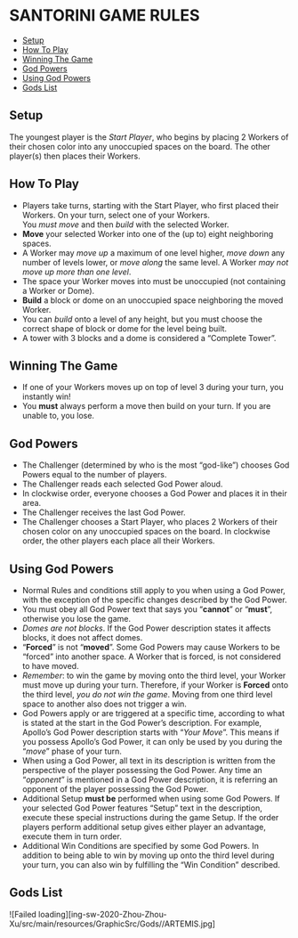 # SANTORINI GAME RULES

- [Setup](#Setup)
- [How To Play](#How-To-Play)
- [Winning The Game](#Winning-the-game)
- [God Powers](#God-Powers)
- [Using God Powers](#Using.God-Powers)
- [Gods List](#Gods-List)


## Setup

The youngest player is the *Start Player*, who begins by placing 2 Workers of their chosen color into any unoccupied spaces on the board. The other player(s) then places their Workers.


## How To Play

- Players take turns, starting with the Start Player, who first placed their Workers. On your turn, select one of your Workers.  
You *must move* and then *build* with the selected Worker.
- **Move** your selected Worker into one of the (up to) eight neighboring spaces.  
- A Worker may *move up* a maximum of one level higher, *move down* any number of levels lower, or *move along* the same level. A Worker *may not move up more than one level*.
- The space your Worker moves into must be unoccupied (not containing a Worker or Dome).
- **Build** a block or dome on an unoccupied space neighboring the moved Worker.  
- You can *build* onto a level of any height, but you must choose the correct shape of block or dome for the level being built.  
- A tower with 3 blocks and a dome is considered a “Complete Tower”.


## Winning The Game

- If one of your Workers moves up on top of level 3 during your turn, you instantly win!
- You **must** always perform a move then build on your turn. If you are unable to, you lose.


## God Powers

- The Challenger (determined by who is the most “god-like”) chooses God Powers equal to the number of players.  
- The Challenger reads each selected God Power aloud.  
- In clockwise order, everyone chooses a God Power and places it in their area.  
- The Challenger receives the last God Power.  
- The Challenger chooses a Start Player, who places 2 Workers of their chosen color on any unoccupied spaces on the board. In clockwise order, the other players each place all their Workers.


## Using God Powers

- Normal Rules and conditions still apply to you when using a God Power, with the exception of the specific changes described by the God Power.
- You must obey all God Power text that says you “**cannot**” or “**must**”, otherwise you lose the game.
- *Domes are not blocks*. If the God Power description states it affects blocks, it does not affect domes.
- “**Forced**” is not “**moved**”. Some God Powers may cause Workers to be “forced” into another space. A Worker that is forced, is not considered to have moved.
- *Remember*: to win the game by moving onto the third level, your Worker must move up during your turn. Therefore, if your Worker is **Forced** onto the third level, *you do not win the game*. Moving from one third level space to another also does not trigger a win.
- God Powers apply or are triggered at a specific time, according to what is stated at the start in the God Power’s description. For example, Apollo’s God Power description starts with “*Your Move*”. This means if you possess Apollo’s God Power, it can only be used by you during the “*move*” phase of your turn.
- When using a God Power, all text in its description is written from the perspective of the player possessing the God Power. Any time an “*opponent*” is mentioned in a God Power description, it is referring an opponent of the player possessing the God Power.
- Additional Setup **must be** performed when using some God Powers. If your selected God Power features “Setup” text in the description, execute these special instructions during the game Setup. If the order players perform additional setup gives either player an advantage, execute them in turn order.
- Additional Win Conditions are specified by some God Powers. In addition to being able to win by moving up onto the third level during your turn, you can also win by fulfilling the “Win Condition” described.


## Gods List

![Failed loading][ing-sw-2020-Zhou-Zhou-Xu/src/main/resources/GraphicSrc/Gods//ARTEMIS.jpg]
